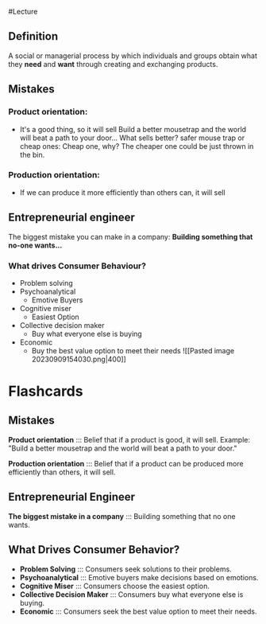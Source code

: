 #Lecture 
## Definition
A social or managerial process by which individuals and groups obtain what they **need** and **want** through creating and exchanging products.
## Mistakes
### Product orientation:
- It's a good thing, so it will sell
Build a better mousetrap and the world will beat a path to your door...
What sells better? safer mouse trap or cheap ones:
Cheap one, why?
The cheaper one could be just thrown in the bin.
### Production orientation:
- If we can produce it more efficiently than others can, it will sell
## Entrepreneurial engineer
The biggest mistake you can make in a company:
**Building something that no-one wants...**
### What drives Consumer Behaviour?
- Problem solving
- Psychoanalytical
	- Emotive Buyers
- Cognitive miser
	- Easiest Option 
- Collective decision maker
	- Buy what everyone else is buying
- Economic
	- Buy the best value option to meet their needs
![[Pasted image 20230909154030.png|400]]





# Flashcards
## Mistakes

**Product orientation** ::: Belief that if a product is good, it will sell. Example: "Build a better mousetrap and the world will beat a path to your door."

**Production orientation** ::: Belief that if a product can be produced more efficiently than others, it will sell.

## Entrepreneurial Engineer

**The biggest mistake in a company** ::: Building something that no one wants.

## What Drives Consumer Behavior?
- **Problem Solving** ::: Consumers seek solutions to their problems.
- **Psychoanalytical** ::: Emotive buyers make decisions based on emotions.
- **Cognitive Miser** ::: Consumers choose the easiest option.
- **Collective Decision Maker** ::: Consumers buy what everyone else is buying.
- **Economic** ::: Consumers seek the best value option to meet their needs.